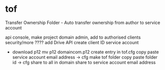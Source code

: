 # tof
Transfer Ownership Folder - Auto transfer ownership from author to service account



api console, make project
domain admin, add to authorised clients security/more ????
add Drive API
create client ID service account
- download p12
mv p12 domaincom.p12
create entry in tof.cfg
copy paste service account email address -> cfg
make tof folder
copy paste folder id -> cfg
share to all in domain
share to service account email address